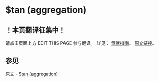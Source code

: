 # $tan (aggregation)

## ！本页翻译征集中！

请点击页面上方 EDIT THIS PAGE 参与翻译。
详见：
[贡献指南]( https://github.com/JinMuInfo/MongoDB-Manual-zh/blob/master/CONTRIBUTING.md )、
[原文链接](  https://docs.mongodb.com/manual/reference/operator/aggregation/tan/  )。

## 参见

原文 - [$tan (aggregation)]( https://docs.mongodb.com/manual/reference/operator/aggregation/tan/ )

